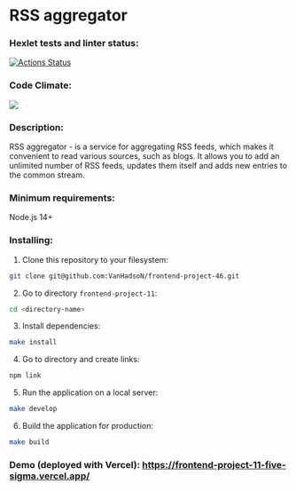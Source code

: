 # RSS aggregator

### Hexlet tests and linter status:
[![Actions Status](https://github.com/VanHadsoN/frontend-project-11/workflows/hexlet-check/badge.svg)](https://github.com/VanHadsoN/frontend-project-11/actions)

### Code Climate:
<a href="https://codeclimate.com/github/VanHadsoN/frontend-project-11/maintainability"><img src="https://api.codeclimate.com/v1/badges/b2ba7ca973b9e905b9d7/maintainability" /></a>

### Description:
RSS aggregator - is a service for aggregating RSS feeds, which makes it convenient to read various sources, such as blogs. It allows you to add an unlimited number of RSS feeds, updates them itself and adds new entries to the common stream.

### Minimum requirements:
Node.js 14+

### Installing:
1) Clone this repository to your filesystem:

```sh
git clone git@github.com:VanHadsoN/frontend-project-46.git
```
2) Go to directory `frontend-project-11`:
 
 ```sh
 cd <directory-name>
 ```
3) Install dependencies:
 
 ```sh
 make install
 ```
4) Go to directory and create links:

 ```sh
 npm link
 ```
 5) Run the application on a local server:

 ```sh
 make develop
 ```
 6) Build the application for production:

 ```sh
 make build
 ```
### Demo (deployed with Vercel): https://frontend-project-11-five-sigma.vercel.app/